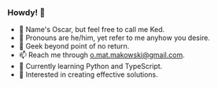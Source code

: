 ### Howdy! 👋
- 🤗 Name's Oscar, but feel free to call me Ked.
- 📌 Pronouns are he/him, yet refer to me anyhow you desire.
- 🦎 Geek beyond point of no return.
- 📫 Reach me through o.mat.makowski@gmail.com.
- 🌿 Currently learning Python and TypeScript.
- 🧐 Interested in creating effective solutions.
<!--
**Kedjian/Kedjian** is a ✨ _special_ ✨ repository because its `README.md` (this file) appears on your GitHub profile.

Here are some ideas to get you started:

- 🔭 I’m currently working on ...
- 🌱 I’m currently learning ...
- 👯 I’m looking to collaborate on ...
- 🤔 I’m looking for help with ...
- 📫 How to reach me: ...
- 😄 Pronouns: ...
- ⚡ Fun fact: ...
-->
